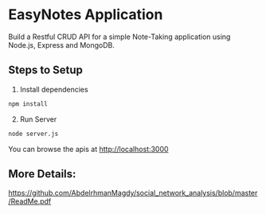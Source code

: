 # EasyNotes Application

Build a Restful CRUD API for a simple Note-Taking application using Node.js, Express and MongoDB.

## Steps to Setup

1. Install dependencies

```bash
npm install
```

2. Run Server

```bash
node server.js
```

You can browse the apis at <http://localhost:3000>

## More Details:

<https://github.com/AbdelrhmanMagdy/social_network_analysis/blob/master/ReadMe.pdf>
